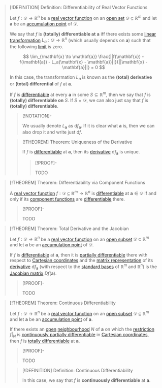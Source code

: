 >[!DEFINITION] Definition: Differentiability of Real Vector Functions
>
>Let $f: \mathcal{D} \to \mathbb{R}^n$ be a [real vector function](../Real%20Vector%20Function.md) on an [open set](../../The%20Topology%20of%20Euclidean%20Space.md) $\mathcal{D} \subseteq \mathbb{R}^m$ and let $\mathbf{a}$ be an [accumulation point](../../../../Topology/Interior,%20Boundary,%20Exterior/Accumulation%20Point.md) of $\mathcal{D}$.
>
>We say that $f$ is **(totally) differentiable at** $\mathbf{a}$ iff there exists some [linear transformation](../../../../../Algebra/Linear%20Algebra/Linear%20Transformations/Linear%20Transformation.md) $L_a: \mathcal{D} \to \mathbb{R}^n$ (which usually depends on $\mathbf{a}$) such that the following [limit](../Scalar%20Fields/Limits%20of%20Real%20Scalar%20Fields.md) is zero.
>
>$$
>\lim_{\mathbf{x} \to \mathbf{a}} \frac{||f(\mathbf{x}) - f(\mathbf{a}) - L_a(\mathbf{x} - \mathbf{a})||}{||\mathbf{x} - \mathbf{a}||} = 0
>$$
>
>In this case, the transformation $L_a$ is known as the **(total) derivative** or **(total) differential** of $f$ at $\mathbf{a}$.
>
>If $f$ is [differentiable](Differentiability%20of%20Real%20Vector%20Functions.md) at every $\mathbf{a}$ in some $S \subseteq \mathbb{R}^m$, then we say that $f$ is **(totally) differentiable on** $S$. If $S = \mathcal{D}$, we can also just say that $f$ is **(totally) differentiable**. 
>
>>[!NOTATION]-
>>
>>We usually denote $L_{\mathbf{a}}$ as $\mathrm{d}f_{\mathbf{a}}$. If it is clear what $\mathbf{a}$ is, then we can also drop it and write just $\mathrm{d}f$.
>>
>
>>[!THEOREM] Theorem: Uniqueness of the Derivative
>>
>>If $f$ is [differentiable](Differentiability%20of%20Real%20Vector%20Functions.md) at $\mathbf{a}$, then its [derivative](Differentiability%20of%20Real%20Vector%20Functions.md) $\mathrm{d}f_{\mathbf{a}}$ is unique.
>>
>>>[!PROOF]-
>>>
>>>
>>>TODO
>>
>

>[!THEOREM] Theorem: Differentiability via Component Functions
>
>A [real vector function](../Real%20Vector%20Function.md) $f: \mathcal{D} \subseteq \mathbb{R}^m \to \mathbb{R}^n$ is [differentiable](Differentiability%20of%20Real%20Vector%20Functions.md) at $\mathbf{a} \in \mathcal{D}$ if and only if its [component functions](../Real%20Vector%20Function.md) are [differentiable](../Scalar%20Fields/Differentiation/Differentiability%20of%20Real%20Scalar%20Fields.md) there.
>
>>[!PROOF]-
>>
>>TODO
>>
>

>[!THEOREM] Theorem: Total Derivative and the Jacobian
>
>Let $f: \mathcal{D} \to \mathbb{R}^n$ be a [real vector function](../Real%20Vector%20Function.md) on an [open subset](../../The%20Topology%20of%20Euclidean%20Space.md) $\mathcal{D} \subseteq \mathbb{R}^m$ and let $\mathbf{a}$ be an [accumulation point](../../../../Topology/Interior,%20Boundary,%20Exterior/Accumulation%20Point.md) of $\mathcal{D}$.
>
>If $f$ is [differentiable](Differentiability%20of%20Real%20Vector%20Functions.md) at $\mathbf{a}$, then it is [partially differentiable](Partial%20Derivatives%20of%20Real%20Vector%20Functions.md) there with respect to [Cartesian coordinates](../../../../../Geometry/Euclidean%20Geometry/Euclidean%20Space/Coordinate%20Systems/Cartesian%20Coordinate%20System.md) and the [matrix representation](../../../../../Algebra/Linear%20Algebra/Linear%20Transformations/Matrix%20Representations%20of%20Linear%20Transformations.md) of its [derivative](Differentiability%20of%20Real%20Vector%20Functions.md) $\mathrm{d}f_{\mathbf{a}}$ (with respect to the [standard bases](../../../../../Algebra/Linear%20Algebra/Matrices/Row%20and%20Column%20Vectors/Standard%20Basis.md) of $\mathbb{R}^m$ and $\mathbb{R}^n$) is the [Jacobian matrix](Jacobian%20Matrix.md) $Df(\mathbf{a})$.
>
>>[!PROOF]-
>>
>>TODO
>>
>

>[!THEOREM] Theorem: Continuous Differentiability
>
>Let $f: \mathcal{D} \to \mathbb{R}^n$ be a [real vector function](../Real%20Vector%20Function.md) on an [open subset](../../The%20Topology%20of%20Euclidean%20Space.md) $\mathcal{D} \subseteq \mathbb{R}^m$ and let $\mathbf{a}$ be an [accumulation point](../../../../Topology/Interior,%20Boundary,%20Exterior/Accumulation%20Point.md) of $\mathbf{a}$.
>
>If there exists an [open](../../The%20Topology%20of%20Euclidean%20Space.md) [neighbourhood](../../../../Topology/Topological%20Spaces/Neighborhoods.md) $N$ of $\mathbf{a}$ on which the [restriction](../../../Functions/Restriction.md) $f\big|_{N}$ is [continuously partially differentiable](Partial%20Derivatives%20of%20Real%20Vector%20Functions.md) in [Cartesian coordinates](../../../../../Geometry/Euclidean%20Geometry/Euclidean%20Space/Coordinate%20Systems/Cartesian%20Coordinate%20System.md), then $f$ is [totally differentiable](Differentiability%20of%20Real%20Vector%20Functions.md) at $\mathbf{a}$.
>
>>[!PROOF]-
>>
>>TODO
>>
>
>>[!DEFINITION] Definition: Continuous Differentiability
>>
>>In this case, we say that $f$ is **continuously differentiable** at $\mathbf{a}$.
>>
>